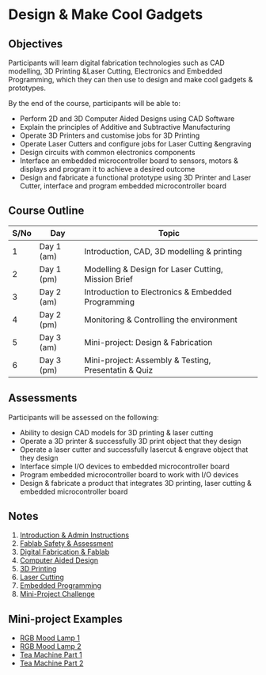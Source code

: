 # Design & Make Cool Gadgets
## Objectives
Participants will learn digital fabrication technologies such as CAD modelling, 3D Printing &Laser Cutting, Electronics and Embedded Programming, which they can then use to design and make cool gadgets & prototypes.

By the end of the course, participants will be able to:
- Perform 2D and 3D Computer Aided Designs using CAD Software
- Explain the principles of Additive and Subtractive Manufacturing
- Operate 3D Printers and customise jobs for 3D Printing
- Operate Laser Cutters and configure jobs for Laser Cutting &engraving
- Design circuits with common electronics components
- Interface an embedded microcontroller board to sensors, motors & displays and program it to achieve a desired outcome
- Design and fabricate a functional prototype using 3D Printer and Laser Cutter, interface and program embedded microcontroller board

## Course Outline

|S/No |Day |Topic |
|-----|-----|------------|
| 1	|Day 1 (am) | Introduction, CAD, 3D modelling & printing |
| 2	|Day 1 (pm) | Modelling & Design for Laser Cutting, Mission Brief |
| 3 |Day 2 (am) | Introduction to Electronics & Embedded Programming |
| 4 |Day 2 (pm) | Monitoring & Controlling the environment |
| 5 |Day 3 (am) | Mini-project: Design & Fabrication |
| 6 |Day 3 (pm) | Mini-project: Assembly & Testing, Presentatin & Quiz |

## Assessments
Participants will be assessed on the following:
- Ability to design CAD models for 3D printing & laser cutting
- Operate a 3D printer & successfully 3D print object that they design
- Operate a laser cutter and successfully lasercut & engrave object that they design
- Interface simple I/O devices to embedded microcontroller board
- Program embedded microcontroller board to work with I/O devices
- Design & fabricate a product that integrates 3D printing, laser cutting & embedded microcontroller board
 
## Notes
1. [Introduction & Admin Instructions]()
2. [Fablab Safety & Assessment](https://splms.polite.edu.sg/d2l/le/lessons/94979/units/3648017)
3. [Digital Fabrication & Fablab](files/dmcg02_digfab.pdf)
4. [Computer Aided Design](files/02-cad.md)
5. [3D Printing](files/03-3dprint.md)
6. [Laser Cutting](files/04-lasercutting.md)
7. [Embedded Programming](files/05-arduino.md)
8. [Mini-Project Challenge](files/mini-project.pdf)

## Mini-project Examples
- [RGB Mood Lamp 1](https://makeitatyourlibrary.org/technology/how-make-led-ambient-mood-light-beginner-tutorial.html)
- [RGB Mood Lamp 2](https://www.hackster.io/indoorgeek/led-mood-lamp-549636)
- [Tea Machine Part 1](https://homepages.uc.edu/~morriea/teamachine.html)
- [Tea Machine Part 2](https://eamdesigns.com/tea-machine-pt1-arduino-based-prototyping)
